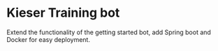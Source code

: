 # Kieser Training bot

Extend the functionality of the getting started bot, add Spring boot and Docker for easy deployment.

